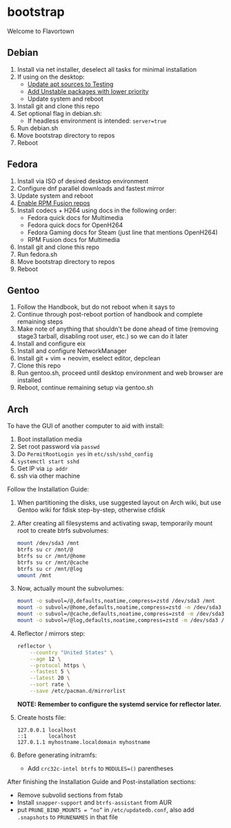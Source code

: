 # bootstrap

Welcome to Flavortown

## Debian

1. Install via net installer, deselect all tasks for minimal installation
2. If using on the desktop:
   - [Update apt sources to Testing](https://wiki.debian.org/DebianTesting)
   - [Add Unstable packages with lower priority](https://wiki.debian.org/DebianUnstable)
   - Update system and reboot
3. Install git and clone this repo
4. Set optional flag in debian.sh:
   - If headless environment is intended: `server=true`
5. Run debian.sh
6. Move bootstrap directory to repos
7. Reboot

## Fedora

1. Install via ISO of desired desktop environment
2. Configure dnf parallel downloads and fastest mirror
3. Update system and reboot
4. [Enable RPM Fusion repos](https://docs.fedoraproject.org/en-US/quick-docs/rpmfusion-setup/)
5. Install codecs + H264 using docs in the following order:
   - Fedora quick docs for Multimedia
   - Fedora quick docs for OpenH264
   - Fedora Gaming docs for Steam (just line that mentions OpenH264)
   - RPM Fusion docs for Multimedia
6. Install git and clone this repo
7. Run fedora.sh
8. Move bootstrap directory to repos
9. Reboot

## Gentoo

1. Follow the Handbook, but do not reboot when it says to
2. Continue through post-reboot portion of handbook and complete remaining steps
3. Make note of anything that shouldn't be done ahead of time (removing
   stage3 tarball, disabling root user, etc.) so we can do it later
4. Install and configure eix
5. Install and configure NetworkManager
6. Install git + vim + neovim, eselect editor, depclean
7. Clone this repo
8. Run gentoo.sh, proceed until desktop environment and web browser are installed
9. Reboot, continue remaining setup via gentoo.sh

## Arch

To have the GUI of another computer to aid with install:

1. Boot installation media
2. Set root password via `passwd`
3. Do `PermitRootLogin yes` in `etc/ssh/sshd_config`
4. `systemctl start sshd`
5. Get IP via `ip addr`
6. ssh via other machine

Follow the Installation Guide:

1. When partitioning the disks, use suggested layout on Arch wiki,
   but use Gentoo wiki for fdisk step-by-step, otherwise cfdisk
2. After creating all filesystems and activating swap,
   temporarily mount root to create btrfs subvolumes:

   ```bash
   mount /dev/sda3 /mnt
   btrfs su cr /mnt/@
   btrfs su cr /mnt/@home
   btrfs su cr /mnt/@cache
   btrfs su cr /mnt/@log
   umount /mnt
   ```

3. Now, actually mount the subvolumes:

   ```bash
   mount -o subvol=/@,defaults,noatime,compress=zstd /dev/sda3 /mnt
   mount -o subvol=/@home,defaults,noatime,compress=zstd -m /dev/sda3 /mnt/home
   mount -o subvol=/@cache,defaults,noatime,compress=zstd -m /dev/sda3 /mnt/var/cache
   mount -o subvol=/@log,defaults,noatime,compress=zstd -m /dev/sda3 /mnt/var/log
   ```

4. Reflector / mirrors step:

   ```bash
   reflector \
       --country "United States" \
       --age 12 \
       --protocol https \
       --fastest 5 \
       --latest 20 \
       --sort rate \
       --save /etc/pacman.d/mirrorlist
   ```

   **NOTE: Remember to configure the systemd service for reflector later.**

5. Create hosts file:

   ```plaintext
   127.0.0.1 localhost
   ::1       localhost
   127.0.1.1 myhostname.localdomain myhostname
   ```

6. Before generating initramfs:

   - Add `crc32c-intel btrfs` to `MODULES=()` parentheses

After finishing the Installation Guide and Post-installation sections:

- Remove subvolid sections from fstab
- Install `snapper-support` and `btrfs-assistant` from AUR
- put `PRUNE_BIND_MOUNTS = “no”` in `/etc/updatedb.conf`,
  also add `.snapshots` to `PRUNENAMES` in that file
